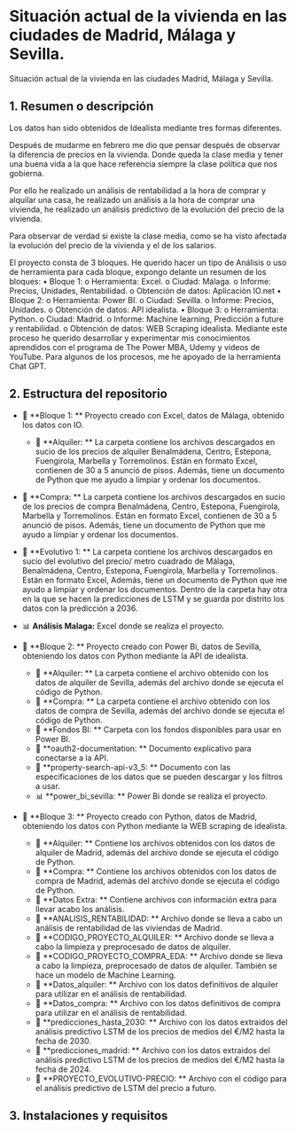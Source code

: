 
# **Situación actual de la vivienda en las ciudades de Madrid, Málaga y Sevilla.**
Situación actual de la vivienda en las ciudades Madrid, Málaga y Sevilla.

## **1. Resumen o descripción**
 Los datos han sido obtenidos de Idealista mediante tres formas diferentes.

Después de mudarme en febrero me dio que pensar después de observar la diferencia de precios en la vivienda. Donde queda la clase media y tener una buena vida a la que hace referencia siempre la clase política que nos gobierna. 

Por ello he realizado un análisis de rentabilidad a la hora de comprar y alquilar una casa, he realizado un análisis a la hora de comprar una vivienda, he realizado un análisis predictivo de la evolución del precio de la vivienda. 

Para observar de verdad si existe la clase media, como se ha visto afectada la evolución del precio de la vivienda y el de los salarios.

El proyecto consta de 3 bloques. He querido hacer un tipo de Análisis o uso de herramienta para cada bloque, expongo delante un resumen de los bloques:
•	Bloque 1:
o	Herramienta: Excel.
o	Ciudad: Málaga.
o	Informe: Precios, Unidades, Rentabilidad.
o	Obtención de datos: Aplicación IO.net
•	Bloque 2:
o	Herramienta: Power BI.
o	Ciudad: Sevilla.
o	Informe: Precios, Unidades.
o	Obtención de datos: API idealista.
•	Bloque 3: 
o	Herramienta: Python.
o	Ciudad: Madrid.
o	Informe: Machine learning, Predicción a future y rentabilidad.
o	Obtención de datos: WEB Scraping idealista.
Mediante este proceso he querido desarrollar y experimentar mis conocimientos aprendidos con el programa de The Power MBA, Udemy y videos de YouTube. Para algunos de los procesos, me he apoyado de la herramienta Chat GPT.

## **2. Estructura del repositorio**
- 📂 **Bloque 1: ** Proyecto creado con Excel, datos de Málaga, obtenido los datos con IO.
	- 📂 **Alquiler: ** La carpeta contiene los archivos descargados en sucio de los precios de alquiler Benalmádena, Centro, Estepona, Fuengirola, Marbella y Torremolinos. Están en formato Excel, contienen de 30 a 5 anunció de pisos. Además, tiene un documento de Python que me ayudo a limpiar y ordenar los documentos.
- 📂 **Compra: ** La carpeta contiene los archivos descargados en sucio de  los precios de compra Benalmádena, Centro, Estepona, Fuengirola, Marbella y Torremolinos. Están en formato Excel, contienen de 30 a 5 anunció de pisos. Además, tiene un documento de Python que me ayudo a limpiar y ordenar los documentos.
- 📂 **Evolutivo 1: ** La carpeta contiene los archivos descargados en sucio del evolutivo del precio/ metro cuadrado de Málaga, Benalmádena, Centro, Estepona, Fuengirola, Marbella y Torremolinos. Están en formato Excel, Además, tiene un documento de Python que me ayudo a limpiar y ordenar los documentos. Dentro de la carpeta hay otra en la que se hacen la predicciones de LSTM y se guarda por distrito los datos con la predicción a 2036.

- 📊 **Análisis Malaga:** Excel donde se realiza el proyecto.

- 📂 **Bloque 2: ** Proyecto creado con Power Bi, datos de Sevilla, obteniendo los datos con Python mediante la API de idealista.
	- 📂 **Alquiler: ** La carpeta contiene el archivo obtenido con los datos de alquiler de Sevilla, además del archivo donde se ejecuta el código de Python.
	- 📂 **Compra: ** La carpeta contiene el archivo obtenido con los datos de compra de Sevilla, además del archivo donde se ejecuta el código de Python.
	- 📂 **Fondos BI: ** Carpeta con los fondos disponibles para usar en Power BI.
	- 📄 **oauth2-documentation: ** Documento explicativo para conectarse a la API.
	- 📄 **property-search-api-v3_5: ** Documento con las especificaciones de los datos que se pueden descargar y los filtros a usar.
	- 📊 **power_bi_sevilla: ** Power Bi donde se realiza el proyecto.


- 📂 **Bloque 3: ** Proyecto creado con Python, datos de Madrid, obteniendo los datos con Python mediante la WEB scraping de idealista.
	- 📂 **Alquiler: ** Contiene los archivos obtenidos con los datos de alquiler de Madrid, además del archivo donde se ejecuta el código de Python.
	- 📂 **Compra: ** Contiene los archivos obtenidos con los datos de compra de Madrid, además del archivo donde se ejecuta el código de Python.
	- 📂 **Datos Extra: ** Contiene archivos con información extra para llevar acabo los análisis.
	- 📄 **ANALISIS_RENTABILIDAD: ** Archivo donde se lleva a cabo un análisis de rentabilidad de las viviendas de Madrid.
	- 📄 **CODIGO_PROYECTO_ALQUILER: ** Archivo donde se lleva a cabo la limpieza y preprocesado de datos de alquiler.
	- 📄 **CODIGO_PROYECTO_COMPRA_EDA: ** Archivo donde se lleva a cabo la limpieza, preprocesado de datos de alquiler. También se hace un modelo de Machine Learning.
	- 📄 **Datos_alquiler: ** Archivo con los datos definitivos de alquiler para utilizar en el análisis de rentabilidad.
	- 📄 **Datos_compra: ** Archivo con los datos definitivos de compra para utilizar en el análisis de rentabilidad.
	- 📄 **predicciones_hasta_2030: ** Archivo con los datos extraidos del análisis predictivo LSTM de los precios de medios del €/M2 hasta la fecha de 2030.
	- 📄 **predicciones_madrid: ** Archivo con los datos extraidos del análisis predictivo LSTM de los precios de medios del €/M2 hasta la fecha de 2024.
	- 📄 **PROYECTO_EVOLUTIVO-PRECIO: ** Archivo con el código para el análisis predictivo de LSTM del precio a futuro.


## **3. Instalaciones y requisitos**





